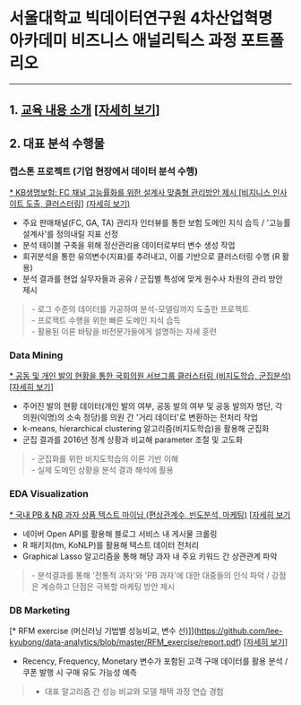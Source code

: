 # 서울대학교 빅데이터연구원 4차산업혁명 <br/> 아카데미 비즈니스 애널리틱스 과정 포트폴리오
-----------
## 1. [교육 내용 소개](https://github.com/lee-kyubong/data-analytics/blob/master/course_syllabus/BA1.jpg) [[자세히 보기]](https://github.com/lee-kyubong/data-analytics/blob/master/course_syllabus/BA1.jpg)
## 2. 대표 분석 수행물
### 캡스톤 프로젝트 (기업 현장에서 데이터 분석 수행)
[* KB생명보험:  FC 채널 고능률화를 위한 설계사 맞춤형 관리방안 제시 [비지니스 인사이트 도출, 클러스터링]](https://github.com/lee-kyubong/data-analytics/blob/master/KBL/KBL_summarizedreport.pdf) [(자세히 보기)](https://github.com/lee-kyubong/data-analytics/blob/master/KBL/KBL_summarizedreport.pdf)
- 주요 판매채널(FC, GA, TA) 관리자 인터뷰를 통한 보험 도메인 지식 습득 / '고능률 설계사'를 정의내릴 지표 선정
- 분석 테이블 구축을 위해 정산관리용 데이터로부터 변수 생성 작업
- 회귀분석을 통한 유의변수(지표)를 추려내고, 이를 기반으로 클러스터링 수행 (R 활용)
- 분석 결과를 현업 실무자들과 공유 / 군집별 특성에 맞게 원수사 차원의 관리 방안 제시 
> \- 로그 수준의 데이터를 가공하여 분석-모델링까지 도출한 프로젝트 <br/>
> \- 프로젝트 수행을 위한 빠른 도메인 지식 습득 <br/>
> \- 활용된 이론 바탕을 비전문가들에게 설명하는 자세 훈련

### Data Mining
[* 공동 및 개인 발의 현황을 통한 국회의원 서브그룹 클러스터링 (비지도학습, 군집분석)](https://github.com/lee-kyubong/data-analytics/blob/master/Clustering_Politician-Party/Clustering(Political%20sub-parties).ipynb) [[자세히 보기]](https://github.com/lee-kyubong/data-analytics/blob/master/Clustering_Politician-Party/Clustering(Political%20sub-parties).ipynb)
- 주어진 발의 현황 데이터(개인 발의 여부, 공동 발의 여부 및 공동 발의자 명단, 각 의원(익명)의 소속 정당)를 의원 간 '거리 데이터'로 변환하는 전처리 작업
- k-means, hierarchical clustering 알고리즘(비지도학습)을 활용해 군집화
- 군집 결과를 2016년 정계 상황과 비교해 parameter 조절 및 고도화
> \- 군집화를 위한 비지도학습의 이론 기반 이해 <br/>
> \- 실제 도메인 상황을 분석 결과 해석에 활용

### EDA Visualization
[* 국내 PB & NB 과자 상품 텍스트 마이닝 (편상관계수, 빈도분석, 마케팅)](https://github.com/lee-kyubong/data-analytics/blob/b45d9714df803aed7431dbca8767ca1b153c461e/EDA_SnackMarket/Korean_Snack_Market_Analysis.pdf) [[자세히 보기](https://github.com/lee-kyubong/data-analytics/blob/b45d9714df803aed7431dbca8767ca1b153c461e/EDA_SnackMarket/Korean_Snack_Market_Analysis.pdf)
- 네이버 Open API를 활용해 블로그 서비스 내 게시물 크롤링
- R 패키지(tm, KoNLP)를 활용해 텍스트 데이터 전처리
- Graphical Lasso 알고리즘을 통해 해당 과자 내 주요 키워드 간 상관관계 파악
> \- 분석결과를 통해 '전통적 과자'와 'PB 과자'에 대한 대중들의 인식 파악 / 강점은 계승하고 단점은 극복할 마케팅 방안 제시

### DB Marketing
[* RFM exercise (머신러닝 기법별 성능비교, 변수 선)]](https://github.com/lee-kyubong/data-analytics/blob/master/RFM_exercise/report.pdf) [[자세히 보기]](https://github.com/lee-kyubong/data-analytics/blob/master/RFM_exercise/report.pdf)
- Recency, Frequency, Monetary 변수가 포함된 고객 구매 데이터를 활용 분석 / 쿠폰 발행 시 구매 유도 가능성 예측
> - 대표 알고리즘 간 성능 비교와 모델 채택 과정 연습 경험

